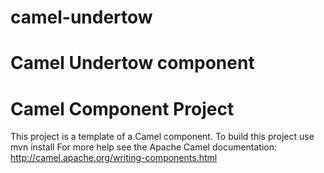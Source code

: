 # camel-undertow
Camel Undertow component
=======================


Camel Component Project
=======================
This project is a template of a Camel component.
To build this project use
mvn install
For more help see the Apache Camel documentation:
http://camel.apache.org/writing-components.html
